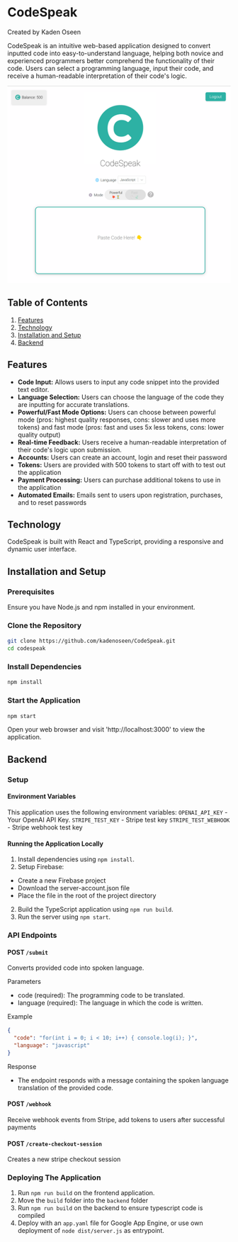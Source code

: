 # CodeSpeak

Created by Kaden Oseen

CodeSpeak is an intuitive web-based application designed to convert inputted code into easy-to-understand language, helping both novice and experienced programmers better comprehend the functionality of their code. Users can select a programming language, input their code, and receive a human-readable interpretation of their code's logic.

![screenshot](./example.png)

## Table of Contents

1. [Features](#features)
2. [Technology](#technology)
3. [Installation and Setup](#installation-and-setup)
4. [Backend](#backend)

## Features

- **Code Input:** Allows users to input any code snippet into the provided text editor.
- **Language Selection:** Users can choose the language of the code they are inputting for accurate translations.
- **Powerful/Fast Mode Options:** Users can choose between powerful mode (pros: highest quality responses, cons: slower and uses more tokens) and fast mode (pros: fast and uses 5x less tokens, cons: lower quality output)
- **Real-time Feedback:** Users receive a human-readable interpretation of their code's logic upon submission.
- **Accounts:** Users can create an account, login and reset their password
- **Tokens:** Users are provided with 500 tokens to start off with to test out the application
- **Payment Processing:** Users can purchase additional tokens to use in the application
- **Automated Emails:** Emails sent to users upon registration, purchases, and to reset passwords

## Technology

CodeSpeak is built with React and TypeScript, providing a responsive and dynamic user interface.

## Installation and Setup

### Prerequisites

Ensure you have Node.js and npm installed in your environment. 

### Clone the Repository

```bash
git clone https://github.com/kadenoseen/CodeSpeak.git
cd codespeak
```

### Install Dependencies
```bash
npm install
```

### Start the Application
```bash
npm start
```
Open your web browser and visit 'http://localhost:3000' to view the application.


## Backend

### Setup
#### Environment Variables
This application uses the following environment variables:
`OPENAI_API_KEY` - Your OpenAI API Key.
`STRIPE_TEST_KEY` - Stripe test key
`STRIPE_TEST_WEBHOOK` - Stripe webhook test key

#### Running the Application Locally
1. Install dependencies using `npm install`.
2. Setup Firebase:
  - Create a new Firebase project
  - Download the server-account.json file
  - Place the file in the root of the project directory
2. Build the TypeScript application using `npm run build`.
3. Run the server using `npm start`.

### API Endpoints
#### POST `/submit`
Converts provided code into spoken language.

Parameters
- code (required): The programming code to be translated.
- language (required): The language in which the code is written.

Example
```json
{
  "code": "for(int i = 0; i < 10; i++) { console.log(i); }",
  "language": "javascript"
}
```

Response
- The endpoint responds with a message containing the spoken language translation of the provided code.

#### POST `/webhook`
Receive webhook events from Stripe, add tokens to users after successful payments

#### POST `/create-checkout-session`
Creates a new stripe checkout session

### Deploying The Application
1. Run `npm run build` on the frontend application.
2. Move the `build` folder into the `backend` folder
3. Run `npm run build` on the backend to ensure typescript code is compiled
4. Deploy with an `app.yaml` file for Google App Engine, or use own deployment of `node dist/server.js` as entrypoint.
